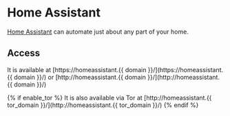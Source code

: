 # Home Assistant

[Home Assistant](https://www.home-assistant.io/) can automate just about any part of your home.

## Access

It is available at [https://homeassistant.{{ domain }}/](https://homeassistant.{{ domain }}/) or [http://homeassistant.{{ domain }}/](http://homeassistant.{{ domain }}/)

{% if enable_tor %}
It is also available via Tor at [http://homeassistant.{{ tor_domain }}/](http://homeassistant.{{ tor_domain }}/)
{% endif %}
